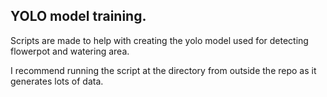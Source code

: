 


## YOLO model training.

Scripts are made to help with creating the yolo model used for detecting flowerpot and watering area.

I recommend running the script at the directory from outside the repo as it generates lots of data.